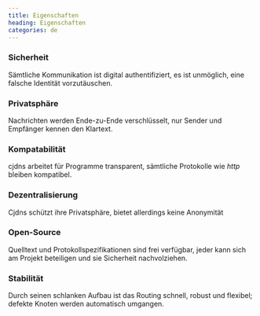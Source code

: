 ```yaml
---
title: Eigenschaften
heading: Eigenschaften
categories: de
---
```

<div class="pure-u-md-1-3 justify">
    <h3>Sicherheit</h3>
    <i class="fa fa-lock"></i>
    <p>Sämtliche Kommunikation ist digital authentifiziert, es ist unmöglich, eine falsche Identität vorzutäuschen.</p>
</div>

<div class="pure-u-md-1-3 justify">
    <h3>Privatsphäre</h3>
    <i class="fa fa-eye"></i>
    <p>Nachrichten werden Ende-zu-Ende verschlüsselt, nur Sender und Empfänger kennen den Klartext.</p>
</div>

<div class="pure-u-md-1-3 justify">
    <h3>Kompatabilität</h3>
    <i class="fa fa-globe"></i>
    <p>cjdns arbeitet für Programme transparent, sämtliche Protokolle wie <i>http</i> bleiben kompatibel.</p>
</div>

<div class="pure-u-md-1-3 justify">
    <h3>Dezentralisierung</h3>
    <i class="fa fa-sitemap"></i>
    <p>Cjdns schützt ihre Privatsphäre, bietet allerdings keine Anonymität</p>
</div>

<div class="pure-u-md-1-3 justify">
    <h3>Open-Source</h3>
    <i class="fa fa-users head-icon"></i>
    <p>Quelltext und Protokollspezifikationen sind frei verfügbar, jeder kann sich am Projekt beteiligen und sie Sicherheit nachvolziehen.</p>
</div>

<div class="pure-u-md-1-3 justify">
    <h3>Stabilität</h3>
    <i class="fa fa-tachometer"></i>
    <p>Durch seinen schlanken Aufbau ist das Routing schnell, robust und flexibel; defekte Knoten werden automatisch umgangen.</p>
</div>
